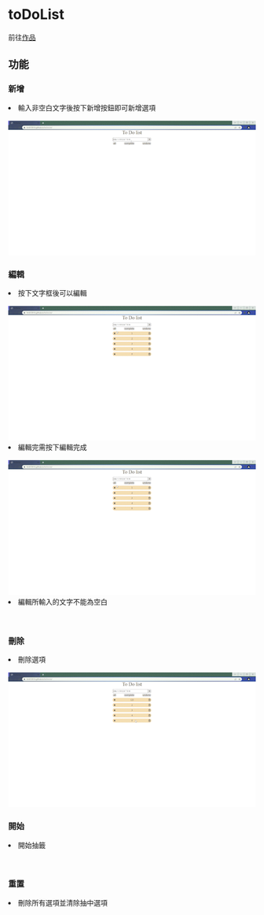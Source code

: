 <h1>toDoList</h1>
    前往<a href="https://fen870916.github.io/toDoList/" target="_blank"
      >作品</a
    >
    <h2>功能</h2>
    <h3>新增</h3>
    <li>輸入非空白文字後按下新增按鈕即可新增選項</li><br>
    <img src="./gif/新增.gif" alt="" /><br>
    <h3>編輯</h3>
    <li>按下文字框後可以編輯</li><br>
    <img src="./gif/編輯.gif" alt="" />
    <li>編輯完需按下編輯完成</li><br>
    <img src="./gif/編輯.gif" alt="" />
    <li>編輯所輸入的文字不能為空白</li><br>
    <img src="./gif/輸入文字不為空白.gif" alt="" /><br>
    <h3>刪除</h3>
    <li>刪除選項</li><br>
    <img src="./gif/刪除.gif" alt="" /><br>
    <h3>開始</h3>
    <li>開始抽籤</li><br>
    <img src="./gif/開始.gif" alt="" /><br>
    <h3>重置</h3>
    <li>刪除所有選項並清除抽中選項</li><br>
    <img src="./gif/重置.gif" alt="" />

